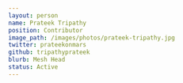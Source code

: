 ```yaml
---
layout: person
name: Prateek Tripathy
position: Contributor
image_path: /images/photos/prateek-tripathy.jpg
twitter: prateekonmars
github: tripathyprateek
blurb: Mesh Head
status: Active
---
```

